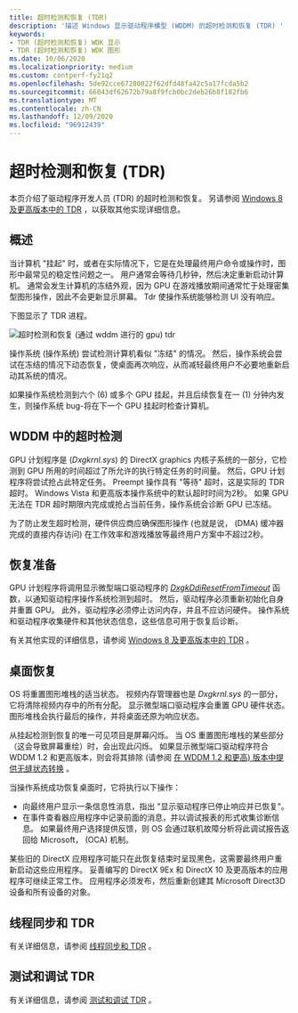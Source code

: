 ```yaml
---
title: 超时检测和恢复 (TDR)
description: '描述 Windows 显示驱动程序模型 (WDDM) 的超时检测和恢复 (TDR) '
keywords:
- TDR (超时检测和恢复) WDK 显示
- TDR (超时检测和恢复) WDK 图形
ms.date: 10/06/2020
ms.localizationpriority: medium
ms.custom: contperf-fy21q2
ms.openlocfilehash: 5de92cce67280022f62dfd48fa42c5a17fcda5b2
ms.sourcegitcommit: 66043df62672b79a8f9fcb0bc2deb26b8f182fb6
ms.translationtype: MT
ms.contentlocale: zh-CN
ms.lasthandoff: 12/09/2020
ms.locfileid: "96912439"
---
```

# <a name="timeout-detection-and-recovery-tdr"></a>超时检测和恢复 (TDR)

本页介绍了驱动程序开发人员 (TDR) 的超时检测和恢复。 另请参阅 [Windows 8 及更高版本中的 TDR](tdr-changes-in-windows-8.md) ，以获取其他实现详细信息。

## <a name="overview"></a>概述

当计算机 "挂起" 时，或者在实际情况下，它是在处理最终用户命令或操作时，图形中最常见的稳定性问题之一。 用户通常会等待几秒钟，然后决定重新启动计算机。 通常会发生计算机的冻结外观，因为 GPU 在游戏播放期间通常忙于处理密集型图形操作，因此不会更新显示屏幕。 Tdr 使操作系统能够检测 UI 没有响应。

下图显示了 TDR 进程。

![超时检测和恢复 (通过 wddm 进行的 gpu) tdr](images/timeoutdetectionrecoverygpusthroughwddm.jpg)

操作系统 (操作系统) 尝试检测计算机看似 "冻结" 的情况。 然后，操作系统会尝试在冻结的情况下动态恢复，使桌面再次响应，从而减轻最终用户不必要地重新启动其系统的情况。

如果操作系统检测到六个 (6) 或多个 GPU 挂起，并且后续恢复在一 (1) 分钟内发生，则操作系统 bug-将在下一个 GPU 挂起时检查计算机。

## <a name="timeout-detection-in-wddm"></a>WDDM 中的超时检测

GPU 计划程序是 (*Dxgkrnl.sys*) 的 DirectX graphics 内核子系统的一部分，它检测到 GPU 所用的时间超过了所允许的执行特定任务的时间量。 然后，GPU 计划程序将尝试抢占此特定任务。 Preempt 操作具有 "等待" 超时，这是实际的 TDR 超时。 Windows Vista 和更高版本操作系统中的默认超时时间为2秒。 如果 GPU 无法在 TDR 超时期限内完成或抢占当前任务，操作系统会诊断 GPU 已冻结。

为了防止发生超时检测，硬件供应商应确保图形操作 (也就是说， (DMA) 缓冲器完成的直接内存访问) 在工作效率和游戏播放等最终用户方案中不超过2秒。

## <a name="preparation-for-recovery"></a>恢复准备

GPU 计划程序将调用显示微型端口驱动程序的 [*DxgkDdiResetFromTimeout*](/windows-hardware/drivers/ddi/d3dkmddi/nc-d3dkmddi-dxgkddi_resetfromtimeout) 函数，以通知驱动程序操作系统检测到超时。 然后，驱动程序必须重新初始化自身并重置 GPU。 此外，驱动程序必须停止访问内存，并且不应访问硬件。 操作系统和驱动程序收集硬件和其他状态信息，这些信息可用于恢复后诊断。

有关其他实现的详细信息，请参阅 [Windows 8 及更高版本中的 TDR](tdr-changes-in-windows-8.md) 。

## <a name="desktop-recovery"></a>桌面恢复

OS 将重置图形堆栈的适当状态。 视频内存管理器也是 *Dxgkrnl.sys* 的一部分，它将清除视频内存中的所有分配。 显示微型端口驱动程序会重置 GPU 硬件状态。 图形堆栈会执行最后的操作，并将桌面还原为响应状态。

从挂起检测到恢复的唯一可见项目是屏幕闪烁。 当 OS 重置图形堆栈的某些部分（这会导致屏幕重绘）时，会出现此闪烁。 如果显示微型端口驱动程序符合 WDDM 1.2 和更高版本，则会将其排除 (请参阅 [在 WDDM 1.2 和更高) 版本中提供无缝状态转换](seamless-state-transitions-in-wddm-1-2-and-later.md) 。

当操作系统成功恢复桌面时，它将执行以下操作：

* 向最终用户显示一条信息性消息，指出 "显示驱动程序已停止响应并已恢复"。
* 在事件查看器应用程序中记录前面的消息，并以调试报表的形式收集诊断信息。 如果最终用户选择提供反馈，则 OS 会通过联机故障分析将此调试报告返回给 Microsoft， (OCA) 机制。

某些旧的 DirectX 应用程序可能只在此恢复结束时呈现黑色，这需要最终用户重新启动这些应用程序。 妥善编写的 DirectX 9Ex 和 DirectX 10 及更高版本的应用程序可继续正常工作。 应用程序必须发布，然后重新创建其 Microsoft Direct3D 设备和所有设备的对象。

## <a name="thread-synchronization-and-tdr"></a>线程同步和 TDR

有关详细信息，请参阅 [线程同步和 TDR](thread-synchronization-and-tdr.md) 。

## <a name="testing-and-debugging-tdr"></a>测试和调试 TDR

有关详细信息，请参阅 [测试和调试 TDR](tdr-registry-keys.md) 。
